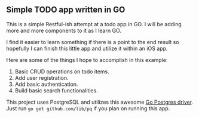 ## Simple TODO app written in GO

This is a simple Restful-ish attempt at a todo app in GO. I will be adding more and more components to it as I learn GO. 

I find it easier to learn something if there is a point to the end result so hopefully I can finish this little app and utilize it within an iOS app.

Here are some of the things I hope to accomplish in this example: 

1. Basic CRUD operations on todo items. 
2. Add user registration.
3. Add basic authentication.
4. Build basic search functionalities. 

This project uses PostgreSQL and utilizes this awesome [Go Postgres driver](https://github.com/lib/pq). Just run 
```go get github.com/lib/pq``` if you plan on running this app. 